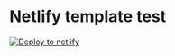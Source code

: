 # Netlify template test


[![Deploy to netlify](https://www.netlify.com/img/deploy/button.svg)](https://app.netlify.com/start/deploy?repository=https://github.com/netlify/netlify-statuskit)

